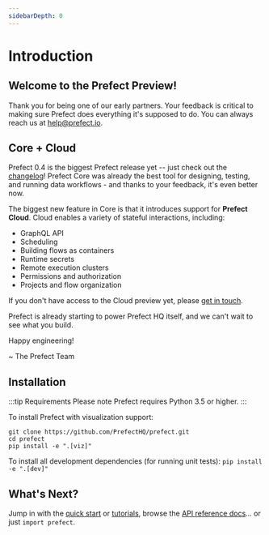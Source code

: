```yaml
---
sidebarDepth: 0
---
```


# Introduction

## Welcome to the Prefect Preview!

Thank you for being one of our early partners. Your feedback is critical to making sure Prefect does everything it's supposed to do. You can always reach us at [help@prefect.io](mailto:help@prefect.io).

## Core + Cloud

Prefect 0.4 is the biggest Prefect release yet -- just check out the [changelog](/api/changelog.html#version-0-4-1)! Prefect Core was already the best tool for designing, testing, and running data workflows - and thanks to your feedback, it's even better now.

The biggest new feature in Core is that it introduces support for **Prefect Cloud**. Cloud enables a variety of stateful interactions, including:

- GraphQL API
- Scheduling
- Building flows as containers
- Runtime secrets
- Remote execution clusters
- Permissions and authorization
- Projects and flow organization

If you don't have access to the Cloud preview yet, please [get in touch](mailto:help@prefect.io).

Prefect is already starting to power Prefect HQ itself, and we can't wait to see what you build.

Happy engineering!

~ The Prefect Team

## Installation

:::tip Requirements
Please note Prefect requires Python 3.5 or higher.
:::

To install Prefect with visualization support:

```
git clone https://github.com/PrefectHQ/prefect.git
cd prefect
pip install -e ".[viz]"
```

To install all development dependencies (for running unit tests): `pip install -e ".[dev]"`

## What's Next?

Jump in with the [quick start](getting_started.html) or [tutorials](tutorials/), browse the [API reference docs](/api/)... or just `import prefect`.
